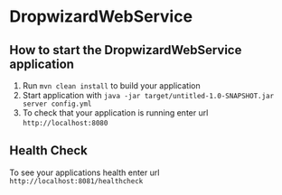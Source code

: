 # DropwizardWebService

How to start the DropwizardWebService application
---

1. Run `mvn clean install` to build your application
1. Start application with `java -jar target/untitled-1.0-SNAPSHOT.jar server config.yml`
1. To check that your application is running enter url `http://localhost:8080`

Health Check
---

To see your applications health enter url `http://localhost:8081/healthcheck`
